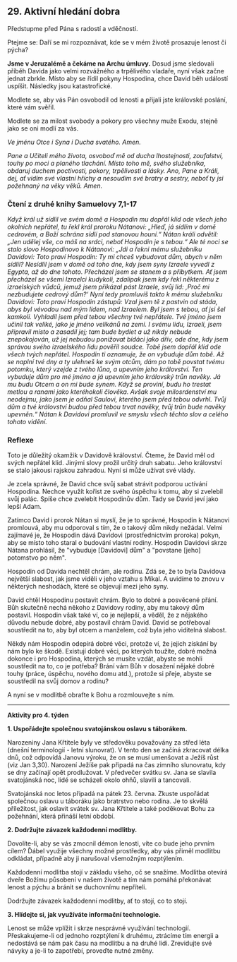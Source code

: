 ## 29. **Aktivní hledání dobra**

Předstupme před Pána s radostí a vděčností.

Ptejme se: Daří se mi rozpoznávat, kde se v mém životě prosazuje lenost či pýcha?

**Jsme v Jeruzalémě a čekáme na Archu úmluvy.** Dosud jsme sledovali příběh Davida jako velmi rozvážného a trpělivého vladaře, nyní však začne jednat zbrkle. Místo aby se řídil pokyny Hospodina, chce David běh událostí uspíšit. Následky jsou katastrofické.

Modlete se, aby vás Pán osvobodil od lenosti a přijali jste královské poslání, které vám svěřil.

Modlete se za milost svobody a pokory pro všechny muže Exodu, stejně jako se oni modlí za vás.

_Ve jménu Otce i Syna i Ducha svatého. Amen._

_Pane a Učiteli mého života, osvoboď mě od ducha lhostejnosti, zoufalství, touhy po moci a planého tlachání. Místo toho mě, svého služebníka, obdaruj duchem poctivosti, pokory, trpělivosti a lásky. Ano, Pane a Králi, dej, ať vidím své vlastní hříchy a nesoudím své bratry a sestry, neboť ty jsi požehnaný na věky věků. Amen._

### Čtení z druhé knihy Samuelovy 7,1-17

_Když král už sídlil ve svém domě a Hospodin mu dopřál klid ode všech jeho okolních nepřátel, tu řekl král proroku Nátanovi: „Hleď, já sídlím v domě cedrovém, a Boží schrána sídlí pod stanovou houní.“ Nátan králi odvětil: „Jen udělej vše, co máš na srdci, neboť Hospodin je s tebou.“ Ale té noci se stalo slovo Hospodinovo k Nátanovi: „Jdi a řekni mému služebníku Davidovi: Toto praví Hospodin: Ty mi chceš vybudovat dům, abych v něm sídlil? Nesídlil jsem v domě od toho dne, kdy jsem syny Izraele vyvedl z Egypta, až do dne tohoto. Přecházel jsem se stanem a s příbytkem. Ať jsem přecházel se všemi Izraelci kudykoli, zdalipak jsem kdy řekl některému z izraelských vůdců, jemuž jsem přikázal pást Izraele, svůj lid: ‚Proč mi nezbudujete cedrový dům?‘ Nyní tedy promluvíš takto k mému služebníku Davidovi: Toto praví Hospodin zástupů: Vzal jsem tě z pastvin od stáda, abys byl vévodou nad mým lidem, nad Izraelem. Byl jsem s tebou, ať jsi šel kamkoli. Vyhladil jsem před tebou všechny tvé nepřátele. Tvé jméno jsem učinil tak veliké, jako je jméno velikánů na zemi. I svému lidu, Izraeli, jsem připravil místo a zasadil jej; tam bude bydlet a už nikdy nebude znepokojován, už jej nebudou ponižovat bídáci jako dřív, ode dne, kdy jsem správou svého izraelského lidu pověřil soudce. Tobě jsem dopřál klid ode všech tvých nepřátel. Hospodin ti oznamuje, že on vybuduje dům tobě. Až se naplní tvé dny a ty ulehneš ke svým otcům, dám po tobě povstat tvému potomku, který vzejde z tvého lůna, a upevním jeho království. Ten vybuduje dům pro mé jméno a já upevním jeho královský trůn navěky. Já mu budu Otcem a on mi bude synem. Když se proviní, budu ho trestat metlou a ranami jako kteréhokoli člověka. Avšak svoje milosrdenství mu neodejmu, jako jsem je odňal Saulovi, kterého jsem před tebou odvrhl. Tvůj dům a tvé království budou před tebou trvat navěky, tvůj trůn bude navěky upevněn.“ Nátan k Davidovi promluvil ve smyslu všech těchto slov a celého tohoto vidění._

### Reflexe

Toto je důležitý okamžik v Davidově království. Čteme, že David měl od svých nepřátel klid. Jinými slovy prožil určitý druh sabatu. Jeho království se stalo jakousi rajskou zahradou. Nyní si může užívat své vlády.

Je zcela správné, že David chce svůj sabat strávit podporou uctívání Hospodina. Nechce využít kořist ze svého úspěchu k tomu, aby si zvelebil svůj palác. Spíše chce zvelebit Hospodinův dům. Tady se David jeví jako lepší Adam.

Zatímco David i prorok Nátan si myslí, že je to správné, Hospodin k Nátanovi promlouvá, aby mu odporoval s tím, že o takový dům nikdy nežádal. Velmi zajímavé je, že Hospodin dává Davidovi (prostřednictvím proroka) pokyn, aby se místo toho staral o budování vlastní rodiny. Hospodin Davidovi skrze Nátana prohlásil, že "vybuduje [Davidovi] dům" a "povstane [jeho] potomstvo po něm".

Hospodin od Davida nechtěl chrám, ale rodinu. Zdá se, že to byla Davidova největší slabost, jak jsme viděli v jeho vztahu s Míkal. A uvidíme to znovu v některých neshodách, které se objevují mezi jeho syny.

David chtěl Hospodinu postavit chrám. Bylo to dobré a posvěcené přání. Bůh skutečně nechá někoho z Davidovy rodiny, aby mu takový dům postavil. Hospodin však také ví, co je nejlepší, a věděl, že z nějakého důvodu nebude dobré, aby postavil chrám David. David se potřeboval soustředit na to, aby byl otcem a manželem, což byla jeho viditelná slabost.

Někdy nám Hospodin odepírá dobré věci, protože ví, že jejich získání by nám bylo ke škodě. Existují dobré věci, po kterých toužíte, dobré možná dokonce i pro Hospodina, kterých se musíte vzdát, abyste se mohli soustředit na to, co je potřeba? Brání vám Bůh v dosažení nějaké dobré touhy (práce, úspěchu, nového domu atd.), protože si přeje, abyste se soustředil na svůj domov a rodinu?

A nyní se v modlitbě obraťte k Bohu a rozmlouvejte s ním.

---

**Aktivity pro 4. týden**

**1. Uspořádejte společnou svatojánskou oslavu s táborákem.**

Narozeniny Jana Křtitele byly ve středověku považovány za střed léta (dnešní terminologií - letní slunovrat). V tento den se začíná zkracovat délka dnů, což odpovídá Janovu výroku, že on se musí umenšovat a Ježíš růst (viz Jan 3,30). Narození Ježíše pak připadá na čas zimního slunovratu, kdy se dny začínají opět prodlužovat. V předvečer svátku sv. Jana se slavila svatojánská noc, lidé se scházeli okolo ohňů, slavili a tancovali.

Svatojánská noc letos připadá na pátek 23. června. Zkuste uspořádat společnou oslavu u táboráku jako bratrstvo nebo rodina. Je to skvělá příležitost, jak oslavit svátek sv. Jana Křtitele a také poděkovat Bohu za požehnání, která přináší letní období.

**2. Dodržujte závazek každodenní modlitby.**

Dovolíte-li, aby se vás zmocnil démon lenosti, víte co bude jeho prvním cílem? Ďábel využije všechny možné prostředky, aby vás přiměl modlitbu odkládat, případně aby ji narušoval všemožným rozptýlením.

Každodenní modlitba stojí v základu všeho, oč se snažíme. Modlitba otevírá dveře Božímu působení v našem životě a tím nám pomáhá překonávat lenost a pýchu a bránit se duchovnímu nepříteli.

Dodržujte závazek každodenní modlitby, ať to stojí, co to stojí.

**3. Hlídejte si, jak využíváte informační technologie.**

Lenost se může vplížit i skrze nesprávné využívání technologií. Přeskakujeme-li od jednoho rozptýlení k druhému, ztrácíme tím energii a nedostává se nám pak času na modlitbu a na druhé lidi. Zrevidujte své návyky a je-li to zapotřebí, proveďte nutné změny.
